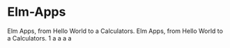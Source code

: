 # Elm-Apps
Elm Apps, from Hello World to a Calculators.
Elm Apps, from Hello World to a Calculators.
1
a
a
a
a
